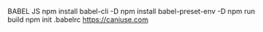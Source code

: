 BABEL JS
	npm install babel-cli -D
	npm install babel-preset-env -D
	npm run build
	npm init
	.babelrc
	https://caniuse.com